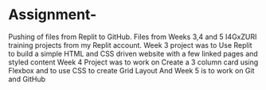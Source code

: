 # Assignment-
Pushing of files from Replit to GitHub.
Files from Weeks 3,4 and 5 I4GxZURI training projects 
from my Replit account.
Week 3 project was to Use Replit to build a simple HTML and CSS driven website with a few linked pages and styled content
Week 4 Project was to work on Create a 3 column card using Flexbox and  to use CSS to create Grid Layout 
And Week 5 is to work on Git and GitHub 
